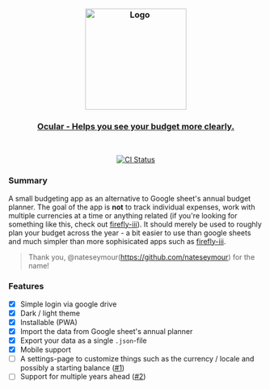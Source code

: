 <h3 align="center">
  <img src="https://user-images.githubusercontent.com/30767528/169694460-0e85f361-6fd6-4ac6-bf7a-6f98d9241c20.png" alt="Logo" height="200">
</h3>

<h3 align="center">
  <a href="https://budget.reinisch.io/">Ocular - Helps you see your budget more clearly.</a>
</h3>

<br/>

<p align="center">
  <a href="https://github.com/Simonwep/ocular/actions?query=workflow%3ACI"><img
     alt="CI Status"
     src="https://github.com/Simonwep/ocular/workflows/CI/badge.svg"/></a>
</p>

### Summary

A small budgeting app as an alternative to Google sheet's annual budget planner.
The goal of the app is **not** to track individual expenses, work with multiple currencies at a time or anything related (if you're looking for something like this, check
out [firefly-iii](https://www.firefly-iii.org/)).
It should merely be used to roughly plan your budget across the year - a bit easier to use than google sheets and much simpler than more sophisicated apps such
as [firefly-iii](https://www.firefly-iii.org/).

> Thank you, @nateseymour(https://github.com/nateseymour) for the name!

### Features

- [x] Simple login via google drive
- [x] Dark / light theme
- [x] Installable (PWA)
- [x] Import the data from Google sheet's annual planner
- [x] Export your data as a single `.json`-file
- [x] Mobile support
- [ ] A settings-page to customize things such as the currency / locale and possibly a starting balance ([#1](https://github.com/Simonwep/ocular/issues/1))
- [ ] Support for multiple years ahead ([#2](https://github.com/Simonwep/ocular/issues/2))

